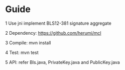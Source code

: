 # Guide

1 Use jni implement BLS12-381 signature aggregate

2 Dependency: https://github.com/herumi/mcl

3 Compile: mvn install

4 Test: mvn test

5 API: refer Bls.java, PrivateKey.java and PublicKey.java

